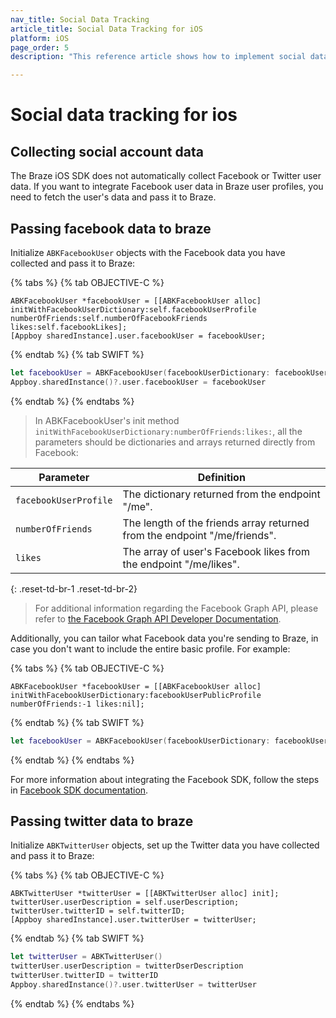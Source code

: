 ```yaml
---
nav_title: Social Data Tracking
article_title: Social Data Tracking for iOS
platform: iOS
page_order: 5
description: "This reference article shows how to implement social data tracking for your iOS application."

---
```


# Social data tracking for ios

## Collecting social account data

The Braze iOS SDK does not automatically collect Facebook or Twitter user data. If you want to integrate Facebook user data in Braze user profiles, you need to fetch the user's data and pass it to Braze.

## Passing facebook data to braze

Initialize `ABKFacebookUser` objects with the Facebook data you have collected and pass it to Braze:

{% tabs %}
{% tab OBJECTIVE-C %}

```objc
ABKFacebookUser *facebookUser = [[ABKFacebookUser alloc] initWithFacebookUserDictionary:self.facebookUserProfile numberOfFriends:self.numberOfFacebookFriends likes:self.facebookLikes];
[Appboy sharedInstance].user.facebookUser = facebookUser;
```

{% endtab %}
{% tab SWIFT %}

```swift
let facebookUser = ABKFacebookUser(facebookUserDictionary: facebookUserDictionary, numberOfFriends: numberOfFriends, likes: likes)
Appboy.sharedInstance()?.user.facebookUser = facebookUser
```

{% endtab %}
{% endtabs %}

>  In ABKFacebookUser's init method `initWithFacebookUserDictionary:numberOfFriends:likes:`, all the parameters should be dictionaries and arrays returned directly from Facebook:

| Parameter | Definition |
| --------- | ---------- |
|`facebookUserProfile`| The dictionary returned from the endpoint "/me".|
| `numberOfFriends`| The length of the friends array returned from the endpoint "/me/friends".|
| `likes` | The array of user's Facebook likes from the endpoint "/me/likes". |
{: .reset-td-br-1 .reset-td-br-2}

>  For additional information regarding the Facebook Graph API, please refer to [the Facebook Graph API Developer Documentation][10].

Additionally, you can tailor what Facebook data you're sending to Braze, in case you don't want to include the entire basic profile. For example:

{% tabs %}
{% tab OBJECTIVE-C %}

```objc
ABKFacebookUser *facebookUser = [[ABKFacebookUser alloc] initWithFacebookUserDictionary:facebookUserPublicProfile numberOfFriends:-1 likes:nil];  
```

{% endtab %}
{% tab SWIFT %}

```swift
let facebookUser = ABKFacebookUser(facebookUserDictionary: facebookUserDictionary, numberOfFriends: -1, likes:nil)
```

{% endtab %}
{% endtabs %}

For more information about integrating the Facebook SDK, follow the steps in [Facebook SDK documentation][2].

## Passing twitter data to braze

Initialize `ABKTwitterUser` objects, set up the Twitter data you have collected and pass it to Braze:

{% tabs %}
{% tab OBJECTIVE-C %}

```objc
ABKTwitterUser *twitterUser = [[ABKTwitterUser alloc] init];
twitterUser.userDescription = self.userDescription;
twitterUser.twitterID = self.twitterID;
[Appboy sharedInstance].user.twitterUser = twitterUser;
```

{% endtab %}
{% tab SWIFT %}

```swift
let twitterUser = ABKTwitterUser()
twitterUser.userDescription = twitterDserDescription
twitterUser.twitterID = twitterID
Appboy.sharedInstance()?.user.twitterUser = twitterUser
```

{% endtab %}
{% endtabs %}

[2]: https://developers.facebook.com/docs/ios "facebook iOS sdk docs"
[10]: https://developers.facebook.com/docs/graph-api/reference/v4.0/user "facebook graph api docs"
